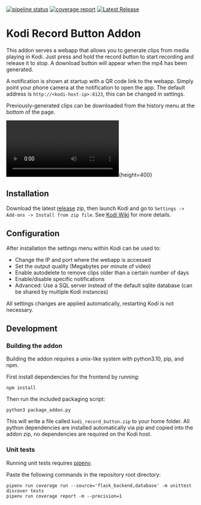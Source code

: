 [![pipeline status](https://gitlab.com/jamedeus/kodi_record_button/badges/master/pipeline.svg)](https://gitlab.com/jamedeus/kodi_record_button/-/commits/master)
[![coverage report](https://gitlab.com/jamedeus/kodi_record_button/badges/master/coverage.svg)](https://gitlab.com/jamedeus/kodi_record_button/-/commits/master)
[![Latest Release](https://gitlab.com/jamedeus/kodi_record_button/-/badges/release.svg)](https://gitlab.com/jamedeus/kodi_record_button/-/releases)

# Kodi Record Button Addon

This addon serves a webapp that allows you to generate clips from media playing in Kodi. Just press and hold the record button to start recording and release it to stop. A download button will appear when the mp4 has been generated.

A notification is shown at startup with a QR code link to the webapp. Simply point your phone camera at the notification to open the app. The default address is `http://<kodi-host-ip>:8123`, this can be changed in settings.

Previously-generated clips can be downloaded from the history menu at the bottom of the page.

![Demo](demo.mp4){height=400}

## Installation

Download the latest [release](https://gitlab.com/jamedeus/kodi_record_button/-/releases) zip, then launch Kodi and go to `Settings -> Add-ons -> Install from zip file`. See [Kodi Wiki](https://kodi.wiki/view/Add-on_manager#How_to_install_from_a_ZIP_file) for more details.

## Configuration

After installation the settings menu within Kodi can be used to:
- Change the IP and port where the webapp is accessed
- Set the output quality (Megabytes per minute of video)
- Enable autodelete to remove clips older than a certain number of days
- Enable/disable specific notifications
- Advanced: Use a SQL server instead of the default sqlite database (can be shared by multiple Kodi instances)

All settings changes are applied automatically, restarting Kodi is not necessary.

## Development

### Building the addon

Building the addon requires a unix-like system with python3.10, pip, and npm.

First install dependencies for the frontend by running:
```
npm install
```

Then run the included packaging script:
```
python3 package_addon.py
```

This will write a file called `kodi_record_button.zip` to your home folder. All python dependencies are installed automatically via pip and copied into the addon zip, no dependencies are required on the Kodi host.

### Unit tests

Running unit tests requires [pipenv](https://pipenv.pypa.io/en/latest/).

Paste the following commands in the repository root directory:
```
pipenv run coverage run --source='flask_backend,database' -m unittest discover tests
pipenv run coverage report -m --precision=1
```
